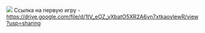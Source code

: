 <a href="https://codeclimate.com/github/KazakovaET/P1/maintainability"><img src="https://api.codeclimate.com/v1/badges/0c5da2967bbee0eabded/maintainability" /></a>
Ссылка на первую игру -  https://drive.google.com/file/d/1tV_eOZ_vXbatO5XR2A6vn7xtkaovlewR/view?usp=sharing
